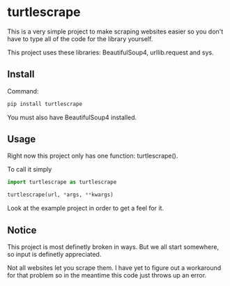 # turtlescrape

This is a very simple project to make scraping websites easier so you don't have to type all of the code for the library yourself.

This project uses these libraries: BeautifulSoup4, urllib.request and sys.

## Install
Command:
```sh
pip install turtlescrape
```
You must also have BeautifulSoup4 installed.

## Usage
Right now this project only has one function: turtlescrape().

To call it simply
```python
import turtlescrape as turtlescrape

turtlescrape(url, *args, **kwargs)
```
Look at the example project in order to get a feel for it.

## Notice
This project is most definetly broken in ways. But we all start somewhere, so input is definetly appreciated.

Not all websites let you scrape them. I have yet to figure out a workaround for that problem so in the meantime this code just throws up an error.
